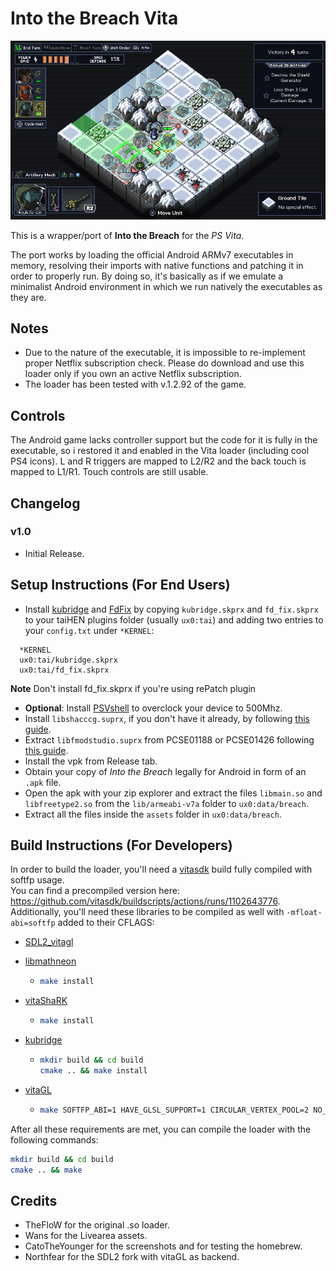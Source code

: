 # Into the Breach Vita

<p align="center"><img src="./screenshots/game.png"></p>

This is a wrapper/port of <b>Into the Breach</b> for the *PS Vita*.

The port works by loading the official Android ARMv7 executables in memory, resolving their imports with native functions and patching it in order to properly run.
By doing so, it's basically as if we emulate a minimalist Android environment in which we run natively the executables as they are.

## Notes

- Due to the nature of the executable, it is impossible to re-implement proper Netflix subscription check. Please do download and use this loader only if you own an active Netflix subscription.
- The loader has been tested with v.1.2.92 of the game.

## Controls
The Android game lacks controller support but the code for it is fully in the executable, so i restored it and enabled in the Vita loader (including cool PS4 icons). L and R triggers are mapped to L2/R2 and the back touch is mapped to L1/R1. Touch controls are still usable.

## Changelog

### v1.0

- Initial Release.

## Setup Instructions (For End Users)

- Install [kubridge](https://github.com/TheOfficialFloW/kubridge/releases/) and [FdFix](https://github.com/TheOfficialFloW/FdFix/releases/) by copying `kubridge.skprx` and `fd_fix.skprx` to your taiHEN plugins folder (usually `ux0:tai`) and adding two entries to your `config.txt` under `*KERNEL`:
  
```
  *KERNEL
  ux0:tai/kubridge.skprx
  ux0:tai/fd_fix.skprx
```

**Note** Don't install fd_fix.skprx if you're using rePatch plugin

- **Optional**: Install [PSVshell](https://github.com/Electry/PSVshell/releases) to overclock your device to 500Mhz.
- Install `libshacccg.suprx`, if you don't have it already, by following [this guide](https://samilops2.gitbook.io/vita-troubleshooting-guide/shader-compiler/extract-libshacccg.suprx).
- Extract `libfmodstudio.suprx` from PCSE01188 or PCSE01426 following [this guide](https://gist.github.com/hatoving/99253e1b3efdefeaf0ca66e0c5dc7089).
- Install the vpk from Release tab.
- Obtain your copy of *Into the Breach* legally for Android in form of an `.apk` file.
- Open the apk with your zip explorer and extract the files `libmain.so` and `libfreetype2.so` from the `lib/armeabi-v7a` folder to `ux0:data/breach`. 
- Extract all the files inside the `assets` folder in `ux0:data/breach`.

## Build Instructions (For Developers)

In order to build the loader, you'll need a [vitasdk](https://github.com/vitasdk) build fully compiled with softfp usage.  
You can find a precompiled version here: https://github.com/vitasdk/buildscripts/actions/runs/1102643776.  
Additionally, you'll need these libraries to be compiled as well with `-mfloat-abi=softfp` added to their CFLAGS:

- [SDL2_vitagl](https://github.com/Northfear/SDL/tree/vitagl)

- [libmathneon](https://github.com/Rinnegatamante/math-neon)

  - ```bash
    make install
    ```

- [vitaShaRK](https://github.com/Rinnegatamante/vitaShaRK)

  - ```bash
    make install
    ```

- [kubridge](https://github.com/TheOfficialFloW/kubridge)

  - ```bash
    mkdir build && cd build
    cmake .. && make install
    ```

- [vitaGL](https://github.com/Rinnegatamante/vitaGL)

  - ````bash
    make SOFTFP_ABI=1 HAVE_GLSL_SUPPORT=1 CIRCULAR_VERTEX_POOL=2 NO_DEBUG=1 install
    ````

After all these requirements are met, you can compile the loader with the following commands:

```bash
mkdir build && cd build
cmake .. && make
```

## Credits

- TheFloW for the original .so loader.
- Wans for the Livearea assets.
- CatoTheYounger for the screenshots and for testing the homebrew.
- Northfear for the SDL2 fork with vitaGL as backend.
